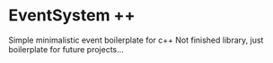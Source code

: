 # EventSystem ++ #

Simple minimalistic event boilerplate for c++
Not finished library, just boilerplate for future projects...